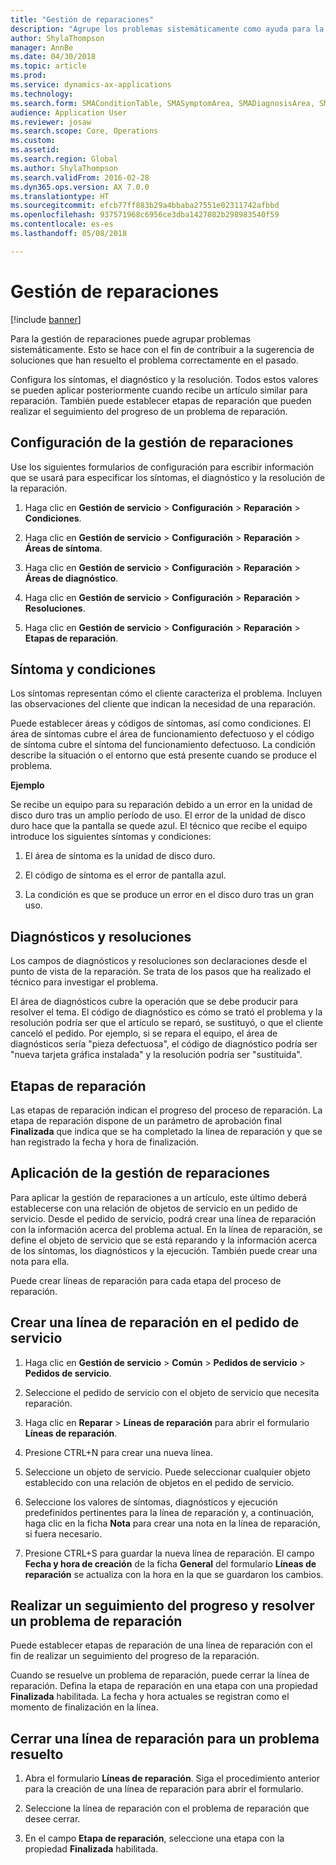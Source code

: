 ```yaml
---
title: "Gestión de reparaciones"
description: "Agrupe los problemas sistemáticamente como ayuda para la sugerencia de soluciones que han resuelto el problema correctamente en el pasado."
author: ShylaThompson
manager: AnnBe
ms.date: 04/30/2018
ms.topic: article
ms.prod: 
ms.service: dynamics-ax-applications
ms.technology: 
ms.search.form: SMAConditionTable, SMASymptomArea, SMADiagnosisArea, SMAResolutionTable, SMARepairStage
audience: Application User
ms.reviewer: josaw
ms.search.scope: Core, Operations
ms.custom: 
ms.assetid: 
ms.search.region: Global
ms.author: ShylaThompson
ms.search.validFrom: 2016-02-28
ms.dyn365.ops.version: AX 7.0.0
ms.translationtype: HT
ms.sourcegitcommit: efcb77ff883b29a4bbaba27551e02311742afbbd
ms.openlocfilehash: 937571968c6956ce3dba1427082b298983540f59
ms.contentlocale: es-es
ms.lasthandoff: 05/08/2018

---
```


# <a name="repair-management"></a>Gestión de reparaciones       

[!include [banner](../includes/banner.md)]


Para la gestión de reparaciones puede agrupar problemas sistemáticamente. Esto se hace con el fin de contribuir a la sugerencia de soluciones que han resuelto el problema correctamente en el pasado.

Configura los síntomas, el diagnóstico y la resolución. Todos estos valores se pueden aplicar posteriormente cuando recibe un artículo similar para reparación. También puede establecer etapas de reparación que pueden realizar el seguimiento del progreso de un problema de reparación.

## <a name="setting-up-repair-management"></a>Configuración de la gestión de reparaciones

Use los siguientes formularios de configuración para escribir información que se usará para especificar los síntomas, el diagnóstico y la resolución de la reparación.

1.  Haga clic en **Gestión de servicio** \> **Configuración** \> **Reparación** \> **Condiciones**.

2.  Haga clic en **Gestión de servicio** \> **Configuración** \> **Reparación** \> **Áreas de síntoma**.

3.  Haga clic en **Gestión de servicio** \> **Configuración** \> **Reparación** \> **Áreas de diagnóstico**.

4.  Haga clic en **Gestión de servicio** \> **Configuración** \> **Reparación** \> **Resoluciones**.

5.  Haga clic en **Gestión de servicio** \> **Configuración** \> **Reparación** \> **Etapas de reparación**.

## <a name="symptoms-and-conditions"></a>Síntoma y condiciones

Los síntomas representan cómo el cliente caracteriza el problema. Incluyen las observaciones del cliente que indican la necesidad de una reparación.

Puede establecer áreas y códigos de síntomas, así como condiciones. El área de síntomas cubre el área de funcionamiento defectuoso y el código de síntoma cubre el síntoma del funcionamiento defectuoso. La condición describe la situación o el entorno que está presente cuando se produce el problema.

**Ejemplo**

Se recibe un equipo para su reparación debido a un error en la unidad de disco duro tras un amplio período de uso. El error de la unidad de disco duro hace que la pantalla se quede azul. El técnico que recibe el equipo introduce los siguientes síntomas y condiciones:

1.  El área de síntoma es la unidad de disco duro.

2.  El código de síntoma es el error de pantalla azul.

3.  La condición es que se produce un error en el disco duro tras un gran uso.

## <a name="diagnosis-and-resolutions"></a>Diagnósticos y resoluciones

Los campos de diagnósticos y resoluciones son declaraciones desde el punto de vista de la reparación. Se trata de los pasos que ha realizado el técnico para investigar el problema.

El área de diagnósticos cubre la operación que se debe producir para resolver el tema. El código de diagnóstico es cómo se trató el problema y la resolución podría ser que el artículo se reparó, se sustituyó, o que el cliente canceló el pedido. Por ejemplo, si se repara el equipo, el área de diagnósticos sería "pieza defectuosa", el código de diagnóstico podría ser "nueva tarjeta gráfica instalada" y la resolución podría ser "sustituida".

## <a name="repair-stages"></a>Etapas de reparación

Las etapas de reparación indican el progreso del proceso de reparación. La etapa de reparación dispone de un parámetro de aprobación final **Finalizada** que indica que se ha completado la línea de reparación y que se han registrado la fecha y hora de finalización.

## <a name="applying-repair-management"></a>Aplicación de la gestión de reparaciones

Para aplicar la gestión de reparaciones a un artículo, este último deberá establecerse con una relación de objetos de servicio en un pedido de servicio. Desde el pedido de servicio, podrá crear una línea de reparación con la información acerca del problema actual. En la línea de reparación, se define el objeto de servicio que se está reparando y la información acerca de los síntomas, los diagnósticos y la ejecución. También puede crear una nota para ella.

Puede crear líneas de reparación para cada etapa del proceso de reparación.

## <a name="create-a-repair-line-on-a-service-order"></a>Crear una línea de reparación en el pedido de servicio

1.  Haga clic en **Gestión de servicio** \> **Común** \> **Pedidos de servicio** \> **Pedidos de servicio**.

2.  Seleccione el pedido de servicio con el objeto de servicio que necesita reparación.

3.  Haga clic en **Reparar** \> **Líneas de reparación** para abrir el formulario **Líneas de reparación**.

4.  Presione CTRL+N para crear una nueva línea.

5.  Seleccione un objeto de servicio. Puede seleccionar cualquier objeto establecido con una relación de objetos en el pedido de servicio.

6.  Seleccione los valores de síntomas, diagnósticos y ejecución predefinidos pertinentes para la línea de reparación y, a continuación, haga clic en la ficha **Nota** para crear una nota en la línea de reparación, si fuera necesario.

7.  Presione CTRL+S para guardar la nueva línea de reparación. El campo **Fecha y hora de creación** de la ficha **General** del formulario **Líneas de reparación** se actualiza con la hora en la que se guardaron los cambios.

## <a name="tracking-progress-and-resolving-a-repair-issue"></a>Realizar un seguimiento del progreso y resolver un problema de reparación

Puede establecer etapas de reparación de una línea de reparación con el fin de realizar un seguimiento del progreso de la reparación.

Cuando se resuelve un problema de reparación, puede cerrar la línea de reparación. Defina la etapa de reparación en una etapa con una propiedad **Finalizada** habilitada. La fecha y hora actuales se registran como el momento de finalización en la línea.

## <a name="close-a-repair-line-for-a-resolved-issue"></a>Cerrar una línea de reparación para un problema resuelto

1.  Abra el formulario **Líneas de reparación**. Siga el procedimiento anterior para la creación de una línea de reparación para abrir el formulario.

2.  Seleccione la línea de reparación con el problema de reparación que desee cerrar.

3.  En el campo **Etapa de reparación**, seleccione una etapa con la propiedad **Finalizada** habilitada.

  



